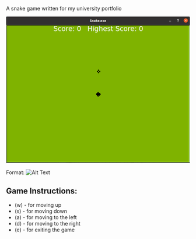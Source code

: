 A snake game written for my university portfolio

![Game window](/sprites/window.png)

Format: ![Alt Text](url)

## Game Instructions:
* (w) - for moving up
* (s) - for moving down
* (a) - for moving to the left
* (d) - for moving to the right
* (e) - for exiting the game

